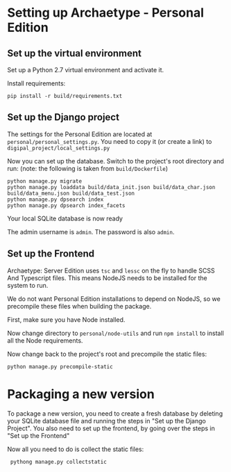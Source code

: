 # Setting up Archaetype - Personal Edition

## Set up the virtual environment
Set up a Python 2.7 virtual environment and activate it.

Install requirements:

    pip install -r build/requirements.txt

## Set up the Django project

The settings for the Personal Edition are located at `personal/personal_settings.py`. You need to copy it (or create a link) to `digipal_project/local_settings.py`

Now you can set up the database. Switch to the project's root directory and run: (note: the following is taken from `build/Dockerfile`)

    python manage.py migrate
    python manage.py loaddata build/data_init.json build/data_char.json build/data_menu.json build/data_test.json
    python manage.py dpsearch index
    python manage.py dpsearch index_facets

Your local SQLite database is now ready

The admin username is `admin`. The password is also `admin`.

## Set up the Frontend

Archaetype: Server Edition uses `tsc` and `lessc` on the fly to handle SCSS And Typescript files. This means NodeJS needs to be installed for the system to run.

We do not want Personal Edition installations to depend on NodeJS, so we precompile these files when building the package.

First, make sure you have Node installed.

Now change directory to `personal/node-utils` and run `npm install` to install all the Node requirements.

Now change back to the project's root and precompile the static files:

    python manage.py precompile-static
    
    
 # Packaging a new version
 To package a new version, you need to create a fresh database by deleting your SQLite database file and running the steps in "Set up the Django Project".
 You also need to set up the frontend, by going over the steps in "Set up the Frontend"
 
 Now all you need to do is collect the static files:
 
     pythong manage.py collectstatic
     
   
